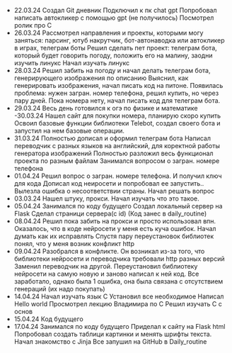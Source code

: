 - 22.03.24
Создал Git дневник
Подключил к пк chat gpt
Попробовал написать автокликер с помощью gpt (не получилось)
Посмотрел ролик про С
- 26.03.24
Рассмотрел направления и проекты, которыми могу заняться: парсинг, ютуб накрутчик, бот-автонаводка или автокликер в играх, телеграм боты
Решил сделать пет проект: телеграм бота, который будет говорить погоду, положить его на малину, заодни изучить линукс
Начал изучать линукс
- 28.03.24
Решил забить на погоду и начал делать телеграм бота, генерирующего изображения по описанию
Выяснил, как генерировать изображения, начал писать код на питоне.
Появилась проблема: нужен загран. номер телефона, решил купить, но через пару дней.
Пока номера нету, начал писать код для телеграм бота.
- 29.03.24
Весь день готовился к огэ по физике и математике
-30.03.24
Нашел сайт для покупки номера, планирую скоро купить
Освоил базовые функции библиотеки Telebot, создал своего бота и запустил на нем базовые операции.
- 31.03.24
Полностью дописал и оформил телеграм бота
Написал переводчик с разных языков на английский, для коректной работы генератора изображений
Полностью разложил весь функционал проекта по разным файлам
Занимался вопросом о загран. номере телефона
- 01.04.24
Решил вопрос о загран. номере телефона. И получил ключ для кода
Дописал код неиросети и попробовал ее запустить.. Вылезла ошибка о несоответствии страны.
Начал решать вопрос
- 03.03.24
Нашел штуку, прокси. Начал изучать что это такое.
- 05.04.24
Занимался по коду будущего
Создал локальный сервер на Flask
Сделал страници сервера(с id)
(Код занес в daily_routine)
- 08.04.24
Решил пока забить на прокси и просто использовал впн.
Оказалось, что в коде нейросети у меня есть куча ошибок.
Начал думать как их исправлять
Спустя пару переустановок библиотек понял, что у меня возник конфликт http
- 09.04.24
Разобрался в конфликте. Он возникал из-за того, что библиотеки нейросети и переводчика требовали http разных версий
Заменил переводчик на другой.
Переустановил библиотеку нейросети на самую новую и заново написал к ней код.
Все заработало, однако была 1 ошибка, она была связана с отсутствием генераций (их надо покупать)
- 14.04.24
Начал изучать язык С
Установил все необходимое
Написал Hello world
Просмотрел лекцию Владимира по С
Решил изучать С с основ
- 15.04.24
Код будущего
- 17.04.24
Занимался по коду будущего
Приделал к сайту на Flask html
Попробовал создать таблици картинки и менять шрифты текста.
Начал знакомство с Jinja
Все запушил на GitHub в Daily_routine